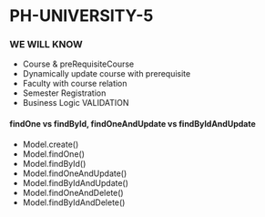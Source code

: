 # PH-UNIVERSITY-5

### WE WILL KNOW

- Course & preRequisiteCourse
- Dynamically update course with prerequisite
- Faculty with course relation
- Semester Registration
- Business Logic VALIDATION

#### findOne vs findById, findOneAndUpdate vs findByIdAndUpdate

- Model.create()
- Model.findOne()
- Model.findById()
- Model.findOneAndUpdate()
- Model.findByIdAndUpdate()
- Model.findOneAndDelete()
- Model.findByIdAndDelete()
